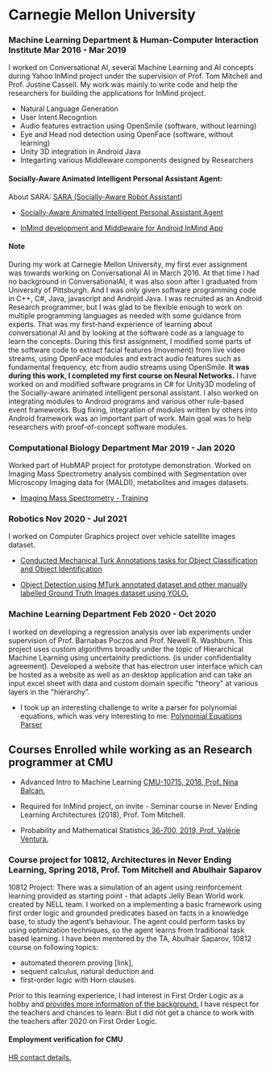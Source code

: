 # Carnegie Mellon University

### Machine Learning Department & Human-Computer Interaction Institute Mar 2016 - Mar 2019

I worked on Conversational AI, several Machine Learning and AI concepts during Yahoo InMind project under the supervision of Prof. Tom Mitchell and Prof. Justine Cassell. My work was mainly to write code and help the researchers for building the applications for InMind project.

- Natural Language Generation
- User Intent Recogntion
- Audio features extraction using OpenSmile (software, without learning)
- Eye and Head nod detection using OpenFace (software, without learning)
- Unity 3D integration in Android Java
- Integarting various Middleware components designed by Researchers

#### Socially-Aware Animated Intelligent Personal Assistant Agent: 
About SARA: <a href="http://articulab.hcii.cs.cmu.edu/projects/sara/"> SARA (Socially-Aware Robot Assistant) </a>

- <a href="https://aclanthology.org/W16-3628.pdf"> Socially-Aware Animated Intelligent Personal Assistant Agent</a> 

- <a href="https://github.com/inmind-project/inmind-development">InMind development and Middleware for Android InMind App</a>

#### Note 
During my work at Carnegie Mellon University, my first ever assignment was towards working on Conversational AI in March 2016. At that time I had no background in ConversationalAI, it was also soon after I graduated from University of Pittsburgh. And I was only given software programming code in C++, C\#, Java, javascript and Android Java. I was recruited as an Android Research programmer, but I was glad to be flexible enough to work on multiple programming languages as needed with some guidance from experts. That was my first-hand experience of learning about conversational AI and by looking at the software code as a language to learn the concepts. During this first assignment, I modified some parts of the software code to extract facial features (movement) from live video streams, using OpenFace modules and extract audio features such as fundamental frequency, etc from audio streams using OpenSmile. **It was during this work, I completed my first course on Neural Networks.** I have worked on and modified software programs in C\# for Unity3D modeling of the Socially-aware animated intelligent personal assistant. I also worked on integrating modules to Android programs and various other rule-based event frameworks. Bug fixing, integration of modules written by others into Android framework was an important part of work. Main goal was to help researchers with proof-of-concept software modules.

### Computational Biology Department Mar 2019 - Jan 2020

Worked part of HubMAP project for prototype demonstration. Worked on Imaging Mass Spectrometry analysis combined with Segmentation over Microscopy Imaging data for (MALDI), metabolites and images datasets.

- <a href="https://github.com/sushmaakoju/research-experience/blob/main/carnegie-mellon-university/sushma-akoju-Imaging_Mass_Spectrometry_HuBMAP_KT_Document.pdf">Imaging Mass Spectrometry - Training</a>

### Robotics Nov 2020 - Jul 2021

I worked on Computer Graphics project over vehicle satellite images dataset.

- <a href="https://github.com/sushmaakoju/mturk-task-helper">Conducted Mechanical Turk Annotations tasks for Object Classification and Object Identification</a>

- <a href="https://github.com/sushmaakoju/yolo"> Object Detection using MTurk annotated dataset and other manually labelled Ground Truth Images dataset using YOLO.</a>

### Machine Learning Department Feb 2020 - Oct 2020

I worked on developing a regression analysis over lab experiments under supervision of Prof. Barnabas Poczos and Prof. Newell R. Washburn. This project uses custom algorithms broadly under the topic of Hierarchical Machine Learning using uncertainity predictions. (is under confidentiality agreement). Developed a website that has electron user interface which can be hosted as a website as well as an desktop application and can take an input excel sheet with data and custom domain specific "theory" at various layers in the "hierarchy".

- I took up an interesting challenge to write a parser for polynomial equations, which was very interesting to me: <a href="https://github.com/sushmaakoju/polynomial-equation-parser"> Polynomial Equations Parser</a>

## Courses Enrolled while working as an Research programmer at CMU

 - Advanced Intro to Machine Learning <a href="https://www.cs.cmu.edu/~10715-f18/">CMU-10715, 2018, Prof. Nina Balcan.</a>

 - Required for InMind project, on invite - Seminar course in Never Ending Learning Architectures (2018), Prof. Tom Mitchell.

 - Probability and Mathematical Statistics<a href="https://www.stat.cmu.edu/~jinglei/spring19.shtml"> 36-700, 2019, Prof. Valérie Ventura.</a>

### Course project for 10812, Architectures in Never Ending Learning, Spring 2018, Prof. Tom Mitchell and Abulhair Saparov

10812 Project: There was a simulation of an agent using reinforcement learning provided as starting point - that adapts Jelly Bean World work created by NELL team. 
I worked on a implementing a basic framework using first order logic and grounded predicates based on facts in a
knowledge base, to study the agent’s behaviour. The agent could perform tasks by using optimization
techniques, so the agent learns from traditional task based learning. 
I have been mentored by the TA, Abulhair Saparov, 10812 course on following topics: 
   - automated theorem proving [link], 
   - sequent calculus, natural deduction and 
   - first-order logic with Horn clauses.

Prior to this learning experience, I had interest in First Order Logic as a hobby and <a href="https://github.com/sushmaakoju/research-experience/tree/main/study-on-logic"> provides more information of the background.</a> I have respect for the teachers and chances to learn. But I did not get a chance to work with the teachers after 2020 on First Order Logic.

#### Employment verification for CMU
<a href="https://www.cmu.edu/hr/service-center/help/index.html#verifications">HR contact details.</a>